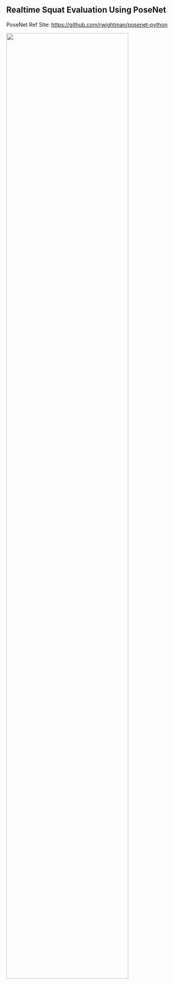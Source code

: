 ## Realtime Squat Evaluation Using PoseNet

PoseNet Ref Site: https://github.com/rwightman/posenet-python

<img width="80%" src="https://user-images.githubusercontent.com/44419206/127919692-facdbf51-84ff-40da-839d-ec13a8ea27ac.gif"/>
